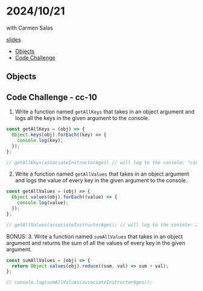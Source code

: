 # 2024/10/21

with Carmen Salas

[slides]()

- [Objects]()
- [Code Challenge]()

## Objects

## Code Challenge - cc-10

1. Write a function named `getAllKeys` that takes in an object argument and logs all the keys in the given argument to the console.

```js
const getAllKeys = (obj) => {
  Object.keys(obj).forEach((key) => {
    console.log(key);
  });
};

// getAllKeys(associateInstructorAges) // will log to the console: "carmen", "itzel", "zo"
```

2. Write a function named `getAllValues` that takes in an object argument and logs the value of every key in the given argument to the console.

```js
const getAllValues = (obj) => {
  Object.values(obj).forEach((value) => {
    console.log(value);
  });
};

// getAllValues(associateInstructorAges); // will log to the console: 22, 22, 23
```

BONUS: 3. Write a function named `sumAllValues` that takes in an object argument and returns the sum of all the values of every key in the given argument.

```js
const sumAllValues = (obj) => {
  return Object.values(obj).reduce((sum, val) => sum + val);
};

// console.log(sumAllValues(associateInstructorAges));
```
